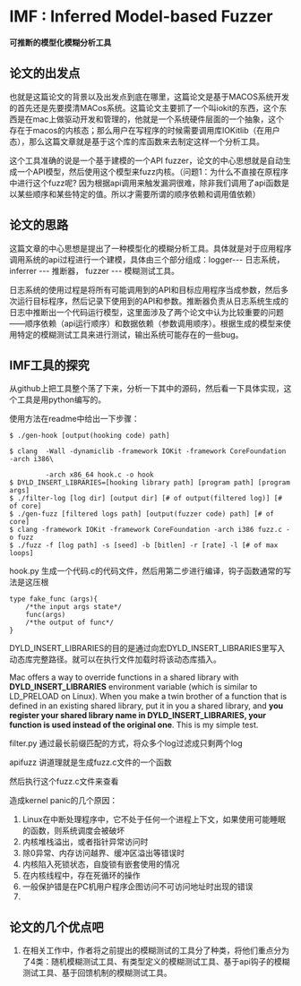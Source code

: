 # IMF : Inferred Model-based Fuzzer

**可推断的模型化模糊分析工具**

## 论文的出发点

也就是这篇论文的背景以及出发点到底在哪里，这篇论文是基于MACOS系统开发的首先还是先要摸清MACos系统。这篇论文主要抓了一个叫iokit的东西，这个东西是在mac上做驱动开发和管理的，他就是一个系统硬件层面的一个抽象，这个存在于macos的内核态；那么用户在写程序的时候需要调用库IOKitlib（在用户态），那么这篇文章就是基于这个库的库函数来去制定这样一个分析工具。

这个工具准确的说是一个基于建模的一个API fuzzer，论文的中心思想就是自动生成一个API模型，然后使用这个模型来fuzz内核。（问题1：为什么不直接在原程序中进行这个fuzz呢?  因为根据api调用来触发漏洞很难，除非我们调用了api函数是以某些顺序和某些特定的值。所以才需要所谓的顺序依赖和调用值依赖）



## 论文的思路

这篇文章的中心思想是提出了一种模型化的模糊分析工具。具体就是对于应用程序调用系统的api过程进行一个建模，具体由三个部分组成：logger--- 日志系统，inferrer --- 推断器， fuzzer --- 模糊测试工具。

日志系统的使用过程是将所有可能调用到的API和目标应用程序当成参数，然后多次运行目标程序，然后记录下使用到的API和参数。推断器负责从日志系统生成的日志中推断出一个代码运行模型，这里面涉及了两个论文中认为比较重要的问题——顺序依赖（api运行顺序）和数据依赖（参数调用顺序）。根据生成的模型来使用特定的模糊测试工具来进行测试，输出系统可能存在的一些bug。



## IMF工具的探究

从github上把工具整个荡了下来，分析一下其中的源码，然后看一下具体实现，这个工具是用python编写的。

使用方法在readme中给出一下步骤：

```
$ ./gen-hook [output(hooking code) path]

$ clang  -Wall -dynamiclib -framework IOKit -framework CoreFoundation -arch i386\

         -arch x86_64 hook.c -o hook
$ DYLD_INSERT_LIBRARIES=[hooking library path] [program path] [program args]
$ ./filter-log [log dir] [output dir] [# of output(filtered log)] [# of core]
$ ./gen-fuzz [filtered logs path] [output(fuzzer code) path] [# of core]
$ clang -framework IOKit -framework CoreFoundation -arch i386 fuzz.c -o fuzz
$ ./fuzz -f [log path] -s [seed] -b [bitlen] -r [rate] -l [# of max loops]
```

hook.py 生成一个代码.c的代码文件，然后用第二步进行编译，钩子函数通常的写法是这压根

```
type fake_func (args){
    /*the input args state*/
    func(args)
    /*the output of func*/
}
```

DYLD_INSERT_LIBRARIES的目的是通过向宏DYLD_INSERT_LIBRARIES里写入动态库完整路径。就可以在执行文件加载时将该动态库插入。

Mac offers a way to override functions in a shared library with **DYLD_INSERT_LIBRARIES** environment variable (which is similar to LD_PRELOAD on Linux). When you make a twin brother of a function that is defined in an existing shared library, put it in you a shared library, and **you register your shared library name in DYLD_INSERT_LIBRARIES, your function is used instead of the original one**. This is my simple test.

filter.py 通过最长前缀匹配的方式，将众多个log过滤成只剩两个log

apifuzz 讲道理就是生成fuzz.c文件的一个函数

然后执行这个fuzz.c文件来查看



造成kernel panic的几个原因：

1. Linux在中断处理程序中，它不处于任何一个进程上下文，如果使用可能睡眠的函数，则系统调度会被破坏
2. 内核堆栈溢出，或者指针异常访问时
3. 除0异常、内存访问越界、缓冲区溢出等错误时
4. 内核陷入死锁状态，自旋锁有嵌套使用的情况
5. 在内核线程中，存在死循环的操作
6. 一般保护错是在PC机用户程序企图访问不可访问地址时出现的错误
7. 

## 论文的几个优点吧

1. 在相关工作中，作者将之前提出的模糊测试的工具分了种类，将他们重点分为了4类：随机模糊测试工具、有类型定义的模糊测试工具、基于api钩子的模糊测试工具、基于回馈机制的模糊测试工具。